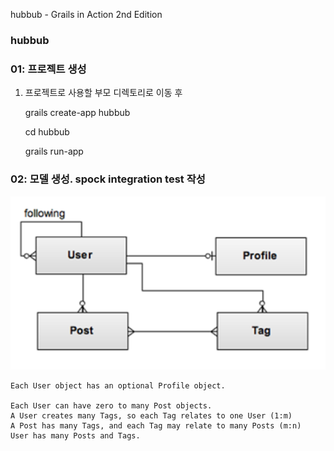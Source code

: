 hubbub - Grails in Action 2nd Edition

<h3>hubbub</h3>


### 01: 프로젝트 생성
1. 프로젝트로 사용할 부모 디렉토리로 이동 후


    grails create-app hubbub

    cd hubbub

    grails run-app


### 02: 모델 생성. spock integration test 작성


![alt text](https://github.com/yoyojyv/grails-hubbub/blob/02.ModelingTheDomain/web-app/images/modeling.png?raw=true "Domain Model")



    Each User object has an optional Profile object.                                                                     ￼
    Each User can have zero to many Post objects.
    A User creates many Tags, so each Tag relates to one User (1:m)
    A Post has many Tags, and each Tag may relate to many Posts (m:n)
    User has many Posts and Tags.




